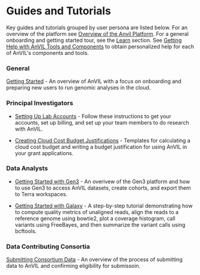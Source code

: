 # Guides and Tutorials

Key guides and tutorials grouped by user persona are listed below. For an overview of the platform see [Overview of the Anvil Platform](/overview). For a general onboarding and getting started tour, see the [Learn](/Learn) section. See [Getting Help with AnVIL Tools and Components](/help) to obtain personalized help for each of AnVIL's components and tools.

### General

[Getting Started](/learn#getting-started) - An overview of AnVIL with a focus on onboarding and preparing new users to run genomic analyses in the cloud.

### Principal Investigators

- [Setting Up Lab Accounts](/learn/for-pis/setting-up-lab-accounts) - Follow these instructions to get your accounts, set up billing, and set up your team members to do research with AnVIL.
  
- [Creating Cloud Cost Budget Justifications](/learn/principal-investigators/budget-templates) - Templates for calculating a cloud cost budget and writing a budget justification for using AnVIL in your grant applications.

### Data Analysts


- [Getting Started with Gen3](/learn/getting-started/getting-started-with-gen3) - An overivew of the Gen3 platform and how to use Gen3 to access AnVIL datasets, create cohorts, and export them to Terra workspaces.

- [Getting Started with Galaxy](/learn/getting-started/getting-started-with-galaxy) - A step-by-step tutorial  demonstrating how to compute quality metrics of unaligned reads, align the reads to a reference genome using bowtie2, plot a coverage histogram, call variants using FreeBayes, and then summarize the variant calls using bcftools.

### Data Contributing Consortia

[Submitting Consortium Data](/learn/consortia/data-submission) -  An overview of the process of submitting data to AnVIL and confirming eligibility for submissoin. 